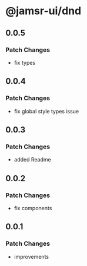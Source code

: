 # @jamsr-ui/dnd

## 0.0.5

### Patch Changes

- fix types

## 0.0.4

### Patch Changes

- fix global style types issue

## 0.0.3

### Patch Changes

- added Readme

## 0.0.2

### Patch Changes

- fix components

## 0.0.1

### Patch Changes

- improvements
